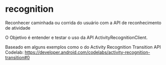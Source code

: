 # recognition
Reconhecer caminhada ou corrida do usuário com a API de reconhecimento de atividade


O Objetivo é entender e testar o uso da API ActivityRecognitionClient.

Baseado em alguns exemplos como o do Activity Recognition Transition API Codelab: https://developer.android.com/codelabs/activity-recognition-transition#0

